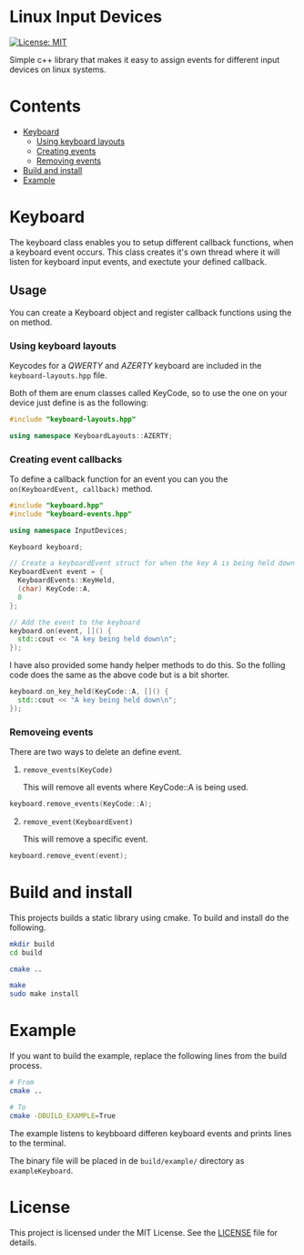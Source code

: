 # Linux Input Devices

[![License: MIT](https://img.shields.io/badge/License-MIT-yellow.svg)](https://opensource.org/licenses/MIT)

Simple c++ library that makes it easy to assign events for different input devices on linux systems.

# Contents
- [Keyboard](#keyboard)
  - [Using keyboard layouts](#using-keyboard-layouts)
  - [Creating events](#creating-event-callbacks)
  - [Removing events](#removeing-events)
- [Build and install](#build-and-install)
- [Example](#example)

# Keyboard

The keyboard class enables you to setup different callback functions, when a keyboard event occurs.
This class creates it's own thread where it will listen for keyboard input events, and exectute your defined callback.

## Usage

You can create a Keyboard object and register callback functions using the on method.

### Using keyboard layouts

Keycodes for a *QWERTY* and *AZERTY* keyboard are included in the `keyboard-layouts.hpp` file.

Both of them are enum classes called KeyCode, so to use the one on your device just define is as the following:

```cpp
#include "keyboard-layouts.hpp"

using namespace KeyboardLayouts::AZERTY;
```

### Creating event callbacks

To define a callback function for an event you can you the `on(KeyboardEvent, callback)` method.

```cpp
#include "keyboard.hpp"
#include "keyboard-events.hpp"

using namespace InputDevices;

Keyboard keyboard;

// Create a keyboardEvent struct for when the key A is being held down
KeyboardEvent event = {
  KeyboardEvents::KeyHeld,
  (char) KeyCode::A,
  0
};

// Add the event to the keyboard
keyboard.on(event, []() {
  std::cout << "A key being held down\n";
});
```

I have also provided some handy helper methods to do this. So the folling code does the same as the above code but is a bit shorter.

```cpp
keyboard.on_key_held(KeyCode::A, []() {
  std::cout << "A key being held down\n";
});
```

### Removeing events

There are two ways to delete an define event.

1. `remove_events(KeyCode)`

    This will remove all events where KeyCode::A is being used.

```cpp
keyboard.remove_events(KeyCode::A);
```

2. `remove_event(KeyboardEvent)`

    This will remove a specific event.

```cpp
keyboard.remove_event(event);
```

# Build and install 

This projects builds a static library using cmake. To build and install do the following.

```bash
mkdir build
cd build

cmake ..

make
sudo make install
```

# Example

If you want to build the example, replace the following lines from the build process.

```bash
# From
cmake ..

# To
cmake -DBUILD_EXAMPLE=True
```

The example listens to keybboard differen keyboard events and prints lines to the terminal.

The binary file will be placed in de `build/example/` directory as `exampleKeyboard`.

# License

This project is licensed under the MIT License. See the [LICENSE](./LICENSE) file for details.
